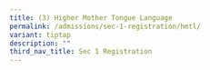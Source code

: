 ```yaml
---
title: (3) Higher Mother Tongue Language
permalink: /admissions/sec-1-registration/hmtl/
variant: tiptap
description: ""
third_nav_title: Sec 1 Registration
---
```

